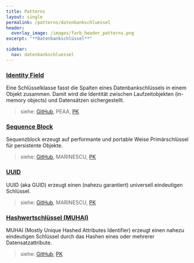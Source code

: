 ```yaml
---
title: Patterns
layout: single
permalink: /patterns/datenbankschluessel
header:
  overlay_image: /images/farb_header_patterns.png
excerpt: "**Datenbankschlüssel**"

sidebar:
  nav: datenbankschluessel
---
```


### [Identity Field](identityfield)
Eine Schlüsselklasse fasst die Spalten eines Datenbankschlüssels in einem Objekt zusammen. Damit wird die Identität zwischen Laufzeitobjekten (in-memory objects) und Datensätzen sichergestellt.

> siehe: [GitHub](https://github.com/KarlEilebrecht/patterns-kompakt-code/blob/main/src/test/java/de/calamanari/pk/identityfield/README.md), PEAA, [PK](/literature#pk)

### [Sequence Block](sequenceblock)
Sequenzblock erzeugt auf performante und portable Weise Primärschlüssel für persistente Objekte.

> siehe: [GitHub](https://github.com/KarlEilebrecht/patterns-kompakt-code/blob/main/src/test/java/de/calamanari/pk/sequenceblock/README.md), MARINESCU, [PK](/literature#pk)

### [UUID](uuid)
UUID (aka GUID) erzeugt einen (nahezu garantiert) universell eindeutigen Schlüssel.

> siehe: [GitHub](https://github.com/KarlEilebrecht/patterns-kompakt-code/blob/main/src/test/java/de/calamanari/pk/uuid/README.md), MARINESCU, [PK](/literature#pk)

### [Hashwertschlüssel (MUHAI)](hashwertschluessel)
MUHAI (Mostly Unique Hashed Attributes Identifier) erzeugt einen nahezu eindeutigen Schlüssel durch das Hashen eines oder mehrerer Datensatzattribute.

> siehe: [GitHub](https://github.com/KarlEilebrecht/patterns-kompakt-code/blob/main/src/test/java/de/calamanari/pk/muhai/README.md), [PK](/literature#pk)

